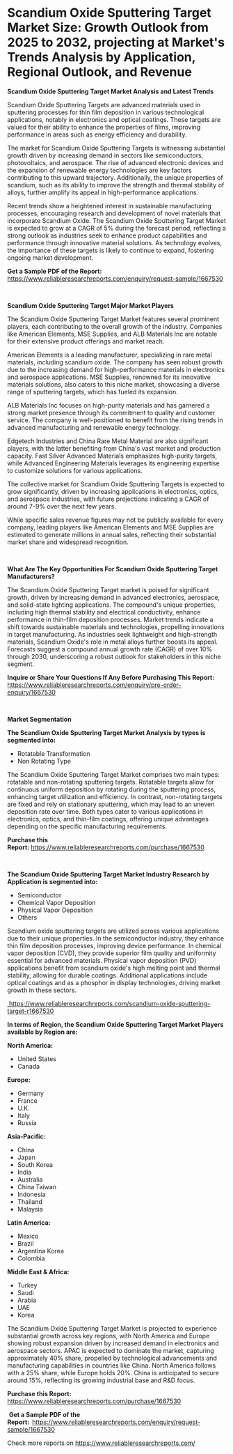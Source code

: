 <p><h1>Scandium Oxide Sputtering Target Market Size: Growth Outlook from 2025 to 2032, projecting at Market's Trends Analysis by Application, Regional Outlook, and Revenue</h1></p><p><strong>Scandium Oxide Sputtering Target Market Analysis and Latest Trends</strong></p>
<p><p>Scandium Oxide Sputtering Targets are advanced materials used in sputtering processes for thin film deposition in various technological applications, notably in electronics and optical coatings. These targets are valued for their ability to enhance the properties of films, improving performance in areas such as energy efficiency and durability.</p><p>The market for Scandium Oxide Sputtering Targets is witnessing substantial growth driven by increasing demand in sectors like semiconductors, photovoltaics, and aerospace. The rise of advanced electronic devices and the expansion of renewable energy technologies are key factors contributing to this upward trajectory. Additionally, the unique properties of scandium, such as its ability to improve the strength and thermal stability of alloys, further amplify its appeal in high-performance applications.</p><p>Recent trends show a heightened interest in sustainable manufacturing processes, encouraging research and development of novel materials that incorporate Scandium Oxide. The Scandium Oxide Sputtering Target Market is expected to grow at a CAGR of 5% during the forecast period, reflecting a strong outlook as industries seek to enhance product capabilities and performance through innovative material solutions. As technology evolves, the importance of these targets is likely to continue to expand, fostering ongoing market development.</p></p>
<p><strong>Get a Sample PDF of the Report:&nbsp;</strong> <a href="https://www.reliableresearchreports.com/enquiry/request-sample/1667530?utm_campaign=3039&utm_medium=2&utm_source=Github&utm_content=ia&utm_term=07032025&utm_id=scandium-oxide-sputtering-target">https://www.reliableresearchreports.com/enquiry/request-sample/1667530</a></p>
<p>&nbsp;</p>
<p><strong>Scandium Oxide Sputtering Target Major Market Players</strong></p>
<p><p>The Scandium Oxide Sputtering Target Market features several prominent players, each contributing to the overall growth of the industry. Companies like American Elements, MSE Supplies, and ALB Materials Inc are notable for their extensive product offerings and market reach. </p><p>American Elements is a leading manufacturer, specializing in rare metal materials, including scandium oxide. The company has seen robust growth due to the increasing demand for high-performance materials in electronics and aerospace applications. MSE Supplies, renowned for its innovative materials solutions, also caters to this niche market, showcasing a diverse range of sputtering targets, which has fueled its expansion.</p><p>ALB Materials Inc focuses on high-purity materials and has garnered a strong market presence through its commitment to quality and customer service. The company is well-positioned to benefit from the rising trends in advanced manufacturing and renewable energy technology.</p><p>Edgetech Industries and China Rare Metal Material are also significant players, with the latter benefiting from China's vast market and production capacity. Fast Silver Advanced Materials emphasizes high-purity targets, while Advanced Engineering Materials leverages its engineering expertise to customize solutions for various applications.</p><p>The collective market for Scandium Oxide Sputtering Targets is expected to grow significantly, driven by increasing applications in electronics, optics, and aerospace industries, with future projections indicating a CAGR of around 7-9% over the next few years.</p><p>While specific sales revenue figures may not be publicly available for every company, leading players like American Elements and MSE Supplies are estimated to generate millions in annual sales, reflecting their substantial market share and widespread recognition.</p></p>
<p>&nbsp;</p>
<p><strong>What Are The Key Opportunities For Scandium Oxide Sputtering Target Manufacturers?</strong></p>
<p><p>The Scandium Oxide Sputtering Target market is poised for significant growth, driven by increasing demand in advanced electronics, aerospace, and solid-state lighting applications. The compound's unique properties, including high thermal stability and electrical conductivity, enhance performance in thin-film deposition processes. Market trends indicate a shift towards sustainable materials and technologies, propelling innovations in target manufacturing. As industries seek lightweight and high-strength materials, Scandium Oxide's role in metal alloys further boosts its appeal. Forecasts suggest a compound annual growth rate (CAGR) of over 10% through 2030, underscoring a robust outlook for stakeholders in this niche segment.</p></p>
<p><strong>Inquire or Share Your Questions If Any Before Purchasing This Report:</strong> <a href="https://www.reliableresearchreports.com/enquiry/pre-order-enquiry/1667530?utm_campaign=3039&utm_medium=2&utm_source=Github&utm_content=ia&utm_term=07032025&utm_id=scandium-oxide-sputtering-target">https://www.reliableresearchreports.com/enquiry/pre-order-enquiry/1667530</a></p>
<p>&nbsp;</p>
<p><strong>Market Segmentation</strong></p>
<p><strong>The Scandium Oxide Sputtering Target Market Analysis by types is segmented into:</strong></p>
<p><ul><li>Rotatable Transformation</li><li>Non Rotating Type</li></ul></p>
<p><p>The Scandium Oxide Sputtering Target Market comprises two main types: rotatable and non-rotating sputtering targets. Rotatable targets allow for continuous uniform deposition by rotating during the sputtering process, enhancing target utilization and efficiency. In contrast, non-rotating targets are fixed and rely on stationary sputtering, which may lead to an uneven deposition rate over time. Both types cater to various applications in electronics, optics, and thin-film coatings, offering unique advantages depending on the specific manufacturing requirements.</p></p>
<p><strong>Purchase this Report:&nbsp;</strong><a href="https://www.reliableresearchreports.com/purchase/1667530?utm_campaign=3039&utm_medium=2&utm_source=Github&utm_content=ia&utm_term=07032025&utm_id=scandium-oxide-sputtering-target">https://www.reliableresearchreports.com/purchase/1667530</a></p>
<p>&nbsp;</p>
<p><strong>The Scandium Oxide Sputtering Target Market Industry Research by Application is segmented into:</strong></p>
<p><ul><li>Semiconductor</li><li>Chemical Vapor Deposition</li><li>Physical Vapor Deposition</li><li>Others</li></ul></p>
<p><p>Scandium oxide sputtering targets are utilized across various applications due to their unique properties. In the semiconductor industry, they enhance thin film deposition processes, improving device performance. In chemical vapor deposition (CVD), they provide superior film quality and uniformity essential for advanced materials. Physical vapor deposition (PVD) applications benefit from scandium oxide's high melting point and thermal stability, allowing for durable coatings. Additional applications include optical coatings and as a phosphor in display technologies, driving market growth in these sectors.</p></p>
<p><a href="https://www.reliableresearchreports.com/scandium-oxide-sputtering-target-r1667530?utm_campaign=3039&utm_medium=2&utm_source=Github&utm_content=ia&utm_term=07032025&utm_id=scandium-oxide-sputtering-target">&nbsp;https://www.reliableresearchreports.com/scandium-oxide-sputtering-target-r1667530</a></p>
<p><strong>In terms of Region, the Scandium Oxide Sputtering Target Market Players available by Region are:</strong></p>
<p>
    <p> <strong> North America: </strong>
        <ul>
            <li>United States</li>
            <li>Canada</li>
        </ul>
        </p> 
    <p> <strong> Europe: </strong>
        <ul>
            <li>Germany</li>
            <li>France</li>
            <li>U.K.</li>
            <li>Italy</li>
            <li>Russia</li>
        </ul>
        </p> 
    <p> <strong> Asia-Pacific: </strong>
        <ul>
            <li>China</li>
            <li>Japan</li>
            <li>South Korea</li>
            <li>India</li>
            <li>Australia</li>
            <li>China Taiwan</li>
            <li>Indonesia</li>
            <li>Thailand</li>
            <li>Malaysia</li>
        </ul>
        </p> 
    <p> <strong> Latin America: </strong>
        <ul>
            <li>Mexico</li>
            <li>Brazil</li>
            <li>Argentina Korea</li>
            <li>Colombia</li>
        </ul>
        </p> 
    <p> <strong> Middle East & Africa: </strong>
        <ul>
            <li>Turkey</li>
            <li>Saudi</li>
            <li>Arabia</li>
            <li>UAE</li>
            <li>Korea</li>
        </ul>
    </p>
    </p>
<p><p>The Scandium Oxide Sputtering Target Market is projected to experience substantial growth across key regions, with North America and Europe showing robust expansion driven by increased demand in electronics and aerospace sectors. APAC is expected to dominate the market, capturing approximately 40% share, propelled by technological advancements and manufacturing capabilities in countries like China. North America follows with a 25% share, while Europe holds 20%. China is anticipated to secure around 15%, reflecting its growing industrial base and R&D focus.</p></p>
<p><strong>Purchase this Report: </strong><a href="https://www.reliableresearchreports.com/purchase/1667530?utm_campaign=3039&utm_medium=2&utm_source=Github&utm_content=ia&utm_term=07032025&utm_id=scandium-oxide-sputtering-target">https://www.reliableresearchreports.com/purchase/1667530</a></p>
<p>&nbsp;<strong>Get a Sample PDF of the Report:&nbsp;&nbsp;</strong><a href="https://www.reliableresearchreports.com/enquiry/request-sample/1667530?utm_campaign=3039&utm_medium=2&utm_source=Github&utm_content=ia&utm_term=07032025&utm_id=scandium-oxide-sputtering-target">https://www.reliableresearchreports.com/enquiry/request-sample/1667530</a></p>
<p><strong></strong></p>
<p>Check more reports on <a href="https://www.reliableresearchreports.com/?utm_campaign=3039&utm_medium=2&utm_source=Github&utm_content=ia&utm_term=07032025&utm_id=scandium-oxide-sputtering-target">https://www.reliableresearchreports.com/</a></p>